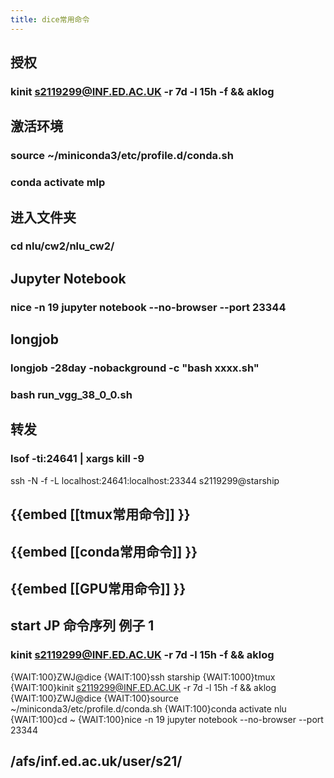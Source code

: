 ```yaml
---
title: dice常用命令
---
```


## 授权
### kinit s2119299@INF.ED.AC.UK -r 7d -l 15h -f && aklog
## 激活环境
### source ~/miniconda3/etc/profile.d/conda.sh
### conda activate mlp
## 进入文件夹
### cd nlu/cw2/nlu_cw2/
## Jupyter Notebook
### nice -n 19 jupyter notebook --no-browser --port 23344
## longjob
### longjob -28day -nobackground -c "bash xxxx.sh"
### bash run_vgg_38_0_0.sh
## 转发
### lsof -ti:24641 | xargs kill -9
ssh -N -f -L localhost:24641:localhost:23344 s2119299@starship
## {{embed [[tmux常用命令]] }}
## {{embed [[conda常用命令]] }}
## {{embed [[GPU常用命令]] }}
## start JP 命令序列 例子 1
### kinit s2119299@INF.ED.AC.UK -r 7d -l 15h -f && aklog
{WAIT:100}ZWJ@dice
{WAIT:100}ssh starship
{WAIT:1000}tmux
{WAIT:100}kinit s2119299@INF.ED.AC.UK -r 7d -l 15h -f && aklog
{WAIT:100}ZWJ@dice
{WAIT:100}source ~/miniconda3/etc/profile.d/conda.sh
{WAIT:100}conda activate nlu
{WAIT:100}cd ~
{WAIT:100}nice -n 19 jupyter notebook --no-browser --port 23344
## /afs/inf.ed.ac.uk/user/s21/
###
